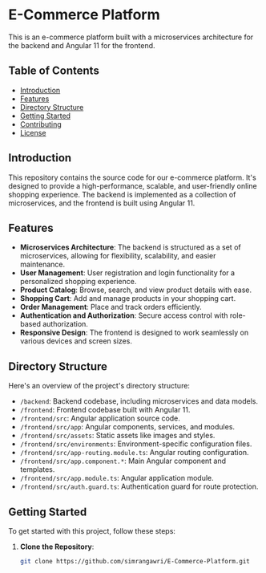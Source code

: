 
# E-Commerce Platform

This is an e-commerce platform built with a microservices architecture for the backend and Angular 11 for the frontend.

## Table of Contents
- [Introduction](#introduction)
- [Features](#features)
- [Directory Structure](#directory-structure)
- [Getting Started](#getting-started)
- [Contributing](#contributing)
- [License](#license)

## Introduction

This repository contains the source code for our e-commerce platform. It's designed to provide a high-performance, scalable, and user-friendly online shopping experience. The backend is implemented as a collection of microservices, and the frontend is built using Angular 11.

## Features

- **Microservices Architecture**: The backend is structured as a set of microservices, allowing for flexibility, scalability, and easier maintenance.
- **User Management**: User registration and login functionality for a personalized shopping experience.
- **Product Catalog**: Browse, search, and view product details with ease.
- **Shopping Cart**: Add and manage products in your shopping cart.
- **Order Management**: Place and track orders efficiently.
- **Authentication and Authorization**: Secure access control with role-based authorization.
- **Responsive Design**: The frontend is designed to work seamlessly on various devices and screen sizes.

## Directory Structure

Here's an overview of the project's directory structure:

- `/backend`: Backend codebase, including microservices and data models.
- `/frontend`: Frontend codebase built with Angular 11.
- `/frontend/src`: Angular application source code.
- `/frontend/src/app`: Angular components, services, and modules.
- `/frontend/src/assets`: Static assets like images and styles.
- `/frontend/src/environments`: Environment-specific configuration files.
- `/frontend/src/app-routing.module.ts`: Angular routing configuration.
- `/frontend/src/app.component.*`: Main Angular component and templates.
- `/frontend/src/app.module.ts`: Angular application module.
- `/frontend/src/auth.guard.ts`: Authentication guard for route protection.

## Getting Started

To get started with this project, follow these steps:

1. **Clone the Repository**:

   ```bash
   git clone https://github.com/simrangawri/E-Commerce-Platform.git

